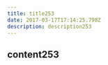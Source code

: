 ```yaml
---
title: title253
date: 2017-03-17T17:14:25.798Z
description: description253
---
```


## content253
  
